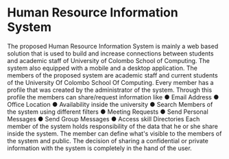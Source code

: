 # Human Resource Information System
The proposed Human Resource Information System is mainly a web based solution that is used to build
and increase connections between students and academic staff of University of Colombo School of
Computing. The system also equipped with a mobile and a desktop application. The members of the
proposed system are academic staff and current students of the University Of Colombo School Of
Computing. Every member has a profile that was created by the administrator of the system. Through this
profile the members can share/request information like
● Email Address
● Office Location
● Availability inside the university
● Search Members of the system using different filters
● Meeting Requests
● Send Personal Messages
● Send Group Messages
● Access skill Directories
Each member of the system holds responsibility of the data that he or she share inside the system. The
member can define what's visible to the members of the system and public. The decision of sharing a
confidential or private information with the system is completely in the hand of the user.
